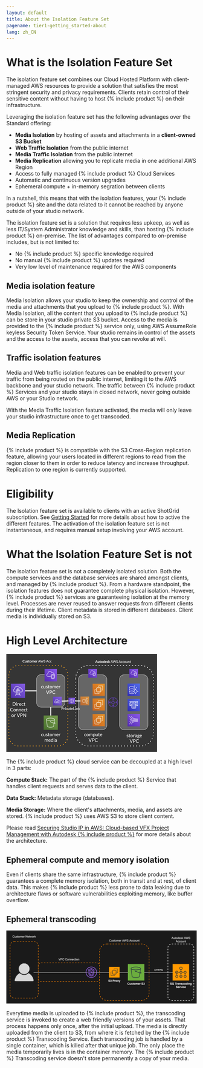 ```yaml
---
layout: default
title: About the Isolation Feature Set
pagename: tier1-getting_started-about
lang: zh_CN
---
```


# What is the Isolation Feature Set

The isolation feature set combines our Cloud Hosted Platform with client-managed AWS resources to provide a solution that satisfies the most stringent security and privacy requirements. Clients retain control of their sensitive content without having to host {% include product %} on their infrastructure.

Leveraging the isolation feature set has the following advantages over the Standard offering:

* **Media Isolation** by hosting of assets and attachments in a **client-owned S3 Bucket**
* **Web Traffic Isolation** from the public internet
* **Media Traffic Isolation** from the public internet
* **Media Replication** allowing you to replicate media in one additional AWS Region
* Access to fully managed {% include product %} Cloud Services
* Automatic and continuous version upgrades
* Ephemeral compute + in-memory segration between clients

In a nutshell, this means that with the isolation features, your {% include product %} site and the data related to it cannot be reached by anyone outside of your studio network.

The isolation feature set is a solution that requires less upkeep, as well as less IT/System Administrator knowledge and skills, than hosting {% include product %} on-premise. The list of advantages compared to on-premise includes, but is not limited to:

* No {% include product %} specific knowledge required
* No manual {% include product %} updates required
* Very low level of maintenance required for the AWS components

## Media isolation feature
Media Isolation allows your studio to keep the ownership and control of the media and attachments that you upload to {% include product %}. With Media Isolation, all the content that you upload to {% include product %} can be store in your studio private S3 bucket. Access to the media is provided to the {% include product %} service only, using AWS AssumeRole keyless Security Token Service. Your studio remains in control of the assets and the access to the assets, access that you can revoke at will.

## Traffic isolation features
Media and Web traffic isolation features can be enabled to prevent your traffic from being routed on the public internet, limiting it to the AWS backbone and your studio network. The traffic between {% include product %} Services and your studio stays in closed network, never going outside AWS or your Studio network.

With the Media Traffic Isolation feature activated, the media will only leave your studio infrastructure once to get transcoded.

## Media Replication
{% include product %} is compatible with the S3 Cross-Region replication feature, allowing your users located in different regions to read from the region closer to them in order to reduce latency and increase throughput. Replication to one region is currently supported.


# Eligibility

The Isolation feature set is available to clients with an active ShotGrid subscription. See [Getting Started](./getting_started.md) for more details about how to active the different features. The activation of the isolation feature set is not instantaneous, and requires manual setup involving your AWS account.


# What the Isolation Feature Set is not

The isolation feature set is not a completely isolated solution. Both the compute services and the database services are shared amongst clients, and managed by {% include product %}. From a hardware standpoint, the isolation features does not guarantee complete physical isolation. However, {% include product %} services are guaranteeing isolation at the memory level. Processes are never reused to answer requests from different clients during their lifetime. Client metadata is stored in different databases. Client media is individually stored on S3.


# High Level Architecture
![tier1-arch](../images/tier1-about-arch.png)

The {% include product %} cloud service  can be decoupled at a high level in 3 parts:

**Compute Stack:** The part of the {% include product %} Service that handles client requests and serves data to the client.

**Data Stack:** Metadata storage (databases).

**Media Storage:** Where the client's attachments, media, and assets are stored. {% include product %} uses AWS S3 to store client content.

Please read [Securing Studio IP in AWS: Cloud-based VFX Project Management with Autodesk {% include product %}](https://aws.amazon.com/blogs/media/securing-studio-ip-in-aws-cloud-based-vfx-project-management-with-autodesk-shotgun/) for more details about the architecture.

## Ephemeral compute and memory isolation
Even if clients share the same infrastructure, {% include product %} guarantees a complete memory isolation, both in transit and at rest, of client data. This makes {% include product %} less prone to data leaking due to architecture flaws or software vulnerabilities exploiting memory, like buffer overflow.

## Ephemeral transcoding
![tier1-transcoding](../images/tier1-about-transcoding.png)

Everytime media is uploaded to {% include product %}, the transcoding service is invoked to create a web friendly versions of your assets. That process happens only once, after the initial upload. The media is directly uploaded from the client to S3, from where it is fetched by the {% include product %} Transcoding Service. Each transcoding job is handled by a single container, which is killed after that unique job. The only place the media temporarily lives is in the container memory. The {% include product %} Transcoding service doesn't store permanently a copy of your media.
